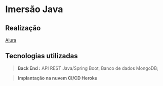 # Imersão Java

## Realização
[Alura](https://www.alura.com.br)


## Tecnologias utilizadas

> **Back End :**
> API REST Java/Spring Boot,
>  Banco de dados MongoDB;

> **Implantação na nuvem CI/CD Heroku**
